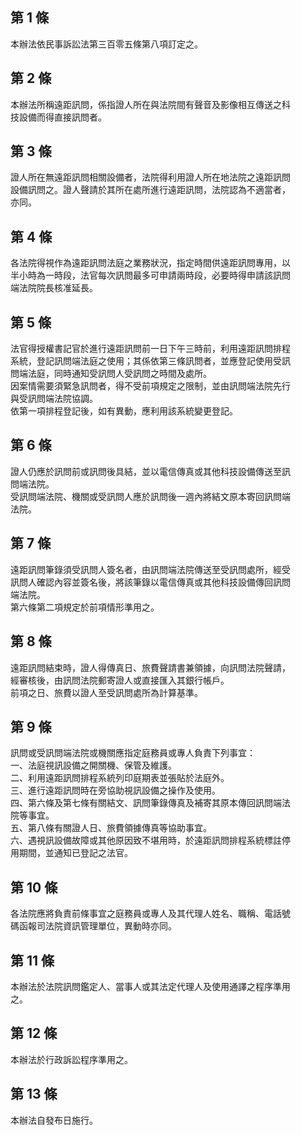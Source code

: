 第 1 條
-------
本辦法依民事訴訟法第三百零五條第八項訂定之。

第 2 條
-------
本辦法所稱遠距訊問，係指證人所在與法院間有聲音及影像相互傳送之科  
技設備而得直接訊問者。

第 3 條
-------
證人所在無遠距訊問相關設備者，法院得利用證人所在地法院之遠距訊問  
設備訊問之。證人聲請於其所在處所進行遠距訊問，法院認為不適當者，  
亦同。

第 4 條
-------
各法院得視作為遠距訊問法庭之業務狀況，指定時間供遠距訊問專用，以  
半小時為一時段，法官每次訊問最多可申請兩時段，必要時得申請該訊問  
端法院院長核准延長。

第 5 條
-------
法官得授權書記官於進行遠距訊問前一日下午三時前，利用遠距訊問排程  
系統，登記訊問端法庭之使用；其係依第三條訊問者，並應登記使用受訊  
問端法庭，同時通知受訊問人受訊問之時間及處所。  
因案情需要須緊急訊問者，得不受前項規定之限制，並由訊問端法院先行  
與受訊問端法院協調。  
依第一項排程登記後，如有異動，應利用該系統變更登記。

第 6 條
-------
證人仍應於訊問前或訊問後具結，並以電信傳真或其他科技設備傳送至訊  
問端法院。  
受訊問端法院、機關或受訊問人應於訊問後一週內將結文原本寄回訊問端  
法院。

第 7 條
-------
遠距訊問筆錄須受訊問人簽名者，由訊問端法院傳送至受訊問處所，經受  
訊問人確認內容並簽名後，將該筆錄以電信傳真或其他科技設備傳回訊問  
端法院。  
第六條第二項規定於前項情形準用之。

第 8 條
-------
遠距訊問結束時，證人得傳真日、旅費聲請書兼領據，向訊問法院聲請，  
經審核後，由訊問法院郵寄證人或直接匯入其銀行帳戶。  
前項之日、旅費以證人至受訊問處所為計算基準。

第 9 條
-------
訊問或受訊問端法院或機關應指定庭務員或專人負責下列事宜：  
一、法庭視訊設備之開關機、保管及維護。  
二、利用遠距訊問排程系統列印庭期表並張貼於法庭外。  
三、進行遠距訊問時在旁協助視訊設備之操作及使用。  
四、第六條及第七條有關結文、訊問筆錄傳真及補寄其原本傳回訊問端法  
    院等事宜。  
五、第八條有關證人日、旅費領據傳真等協助事宜。  
六、遇視訊設備故障或其他原因致不堪用時，於遠距訊問排程系統標註停  
    用期間，並通知已登記之法官。

第 10 條
--------
各法院應將負責前條事宜之庭務員或專人及其代理人姓名、職稱、電話號  
碼函報司法院資訊管理單位，異動時亦同。

第 11 條
--------
本辦法於法院訊問鑑定人、當事人或其法定代理人及使用通譯之程序準用  
之。

第 12 條
--------
本辦法於行政訴訟程序準用之。

第 13 條
--------
本辦法自發布日施行。

